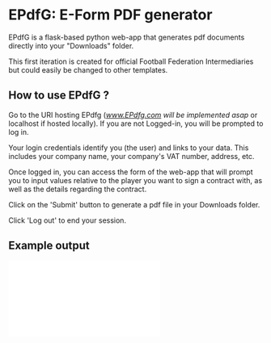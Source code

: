 # EPdfG: E-Form PDF generator
EPdfG is a flask-based python web-app that generates pdf documents directly into your "Downloads" folder.

This first iteration is created for official Football Federation Intermediaries but could easily be changed to other templates.

## How to use EPdfG ?
Go to the URI hosting EPdfg (*www.EPdfg.com will be implemented asap* or localhost if hosted locally). If you are not Logged-in, you will be prompted to log in.

Your login credentials identify you (the user) and links to your data. This includes your company name, your company's VAT number, address, etc.

Once logged in, you can access the form of the web-app that will prompt you to input values relative to the player you want to sign a contract with, as well as the details regarding the contract.

Click on the 'Submit' button to generate a pdf file in your Downloads folder.

Click 'Log out' to end your session.

## Example output
![Example output](static/files/contract_2019_10_07.pdf "Example output")

